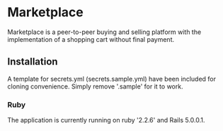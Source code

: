 # Marketplace

Marketplace is a peer-to-peer buying and selling platform with the implementation of a shopping cart without final payment.


## Installation
A template for secrets.yml (secrets.sample.yml) have been included for cloning convenience. Simply remove '.sample' for it to work.  

### Ruby
The application is currently running on ruby '2.2.6' and Rails 5.0.0.1.

